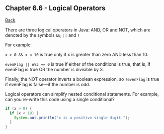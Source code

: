 ## Chapter 6.6 - Logical Operators

[Back](../README.md)

There are three logical operators in Java: AND, OR and NOT, which are denoted by the symbols ``&&``, ``||`` and ``!``

For example:

``x > 0 && x < 10`` is true only if x is greater than zero AND less than 10.

``evenFlag || n%3 == 0`` is true if either of the conditions is true, that is, if evenFlag is true OR the number is divisible by 3.


Finally, the NOT operator inverts a boolean expression, so ``!evenFlag`` is true if evenFlag is false—if the number is odd.


Logical operators can simplify nested conditional statements. For example, can you re-write this code using a single conditional?
```java
if (x > 0) {
  if (x < 10) {
    System.out.println("x is a positive single digit.");
  }
}
```

